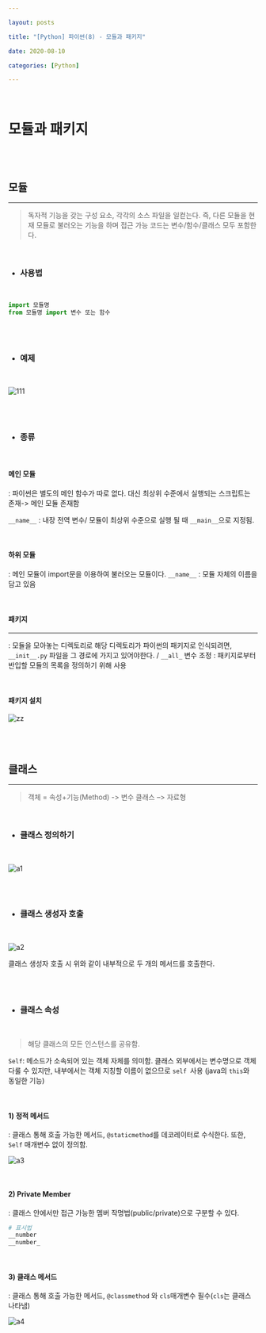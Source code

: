 ```yaml
---

layout: posts

title: "[Python] 파이썬(8) - 모듈과 패키지"

date: 2020-08-10

categories: [Python]

---
```


<br>


# 모듈과 패키지

<br>
<br>

## 모듈

- - -

> 독자적 기능을 갖는 구성 요소, 각각의 소스 파일을 일컫는다. 즉, 다른 모듈을 현재 모듈로 불러오는 기능을 하며 접근 가능 코드는 변수/함수/클래스 모두 포함한다.

<br>

- ### 사용법

<br>

```python
import 모듈명
from 모듈명 import 변수 또는 함수
```

<br>
<br>

- ### 예제

<br>

![111](https://user-images.githubusercontent.com/67821750/89751739-66435280-db0c-11ea-880e-6e7534d14893.png)

<br>
<br>

- ### 종류

<br>

#### 메인 모듈

: 파이썬은 별도의 메인 함수가 따로 없다. 대신 최상위 수준에서 실행되는 스크립트는 존재-> 메인 모듈 존재함

`__name__` : 내장 전역 변수/ 모듈이 최상위 수준으로 실행 될 때 `__main__`으로 지정됨.

<br>

#### 하위 모듈

: 메인 모듈이 import문을 이용하여 불러오는 모듈이다. `__name__` : 모듈 자체의 이름을 담고 있음

<br>

#### 패키지

- - -

: 모듈을 모아놓는 디렉토리로 해당 디렉토리가 파이썬의 패키지로 인식되려면, 
`__init__.py` 파일을 그 경로에 가지고 있어야한다. /
`__all_` 변수 조정 : 패키지로부터 반입할 모듈의 목록을 정의하기 위해 사용

<br>

#### 패키지 설치

![zz](https://user-images.githubusercontent.com/67821750/89754676-c68bc180-db17-11ea-9047-b338422771ad.png)

<br>
<br>

## 클래스

- - -

> 객체 = 속성+기능(Method) -> 변수
> 클래스 –> 자료형

<br>

- ### 클래스 정의하기
<br>

![a1](https://user-images.githubusercontent.com/67821750/89754871-621d3200-db18-11ea-93a8-041ddc9bd135.png)

<br>
<br>

- ### 클래스 생성자 호출

<br>

![a2](https://user-images.githubusercontent.com/67821750/89754940-a01a5600-db18-11ea-9dea-3345dfe832d1.png)

클래스 생성자 호출 시 위와 같이 내부적으로 두 개의 메서드를 호출한다.

<br>
<br>

- ### 클래스 속성

<br>

> 해당 클래스의 모든 인스턴스를 공유함.

`Self`: 메소드가 소속되어 있는 객체 자체를 의미함.
클래스 외부에서는 변수명으로 객체 다룰 수 있지만, 내부에서는 객체 지칭할 이름이 없으므로 `self `사용
(java의 `this`와 동일한 기능)

<br>

#### 1) 정적 메서드

: 클래스 통해 호출 가능한 메서드, `@staticmethod`를 데코레이터로 수식한다. 또한,` Self` 매개변수 없이 정의함.
<br>

![a3](https://user-images.githubusercontent.com/67821750/89755151-5c741c00-db19-11ea-8c5c-5620ca070f5c.png)

<br>

#### 2) Private Member

: 클래스 안에서만 접근 가능한 멤버 작명법(public/private)으로 구분할 수 있다.

```python
# 표시법
__number
__number_

```

<br>

#### 3) 클래스 메서드

: 클래스 통해 호출 가능한 메서드, `@classmethod` 와 `cls`매개변수 필수(`cls`는 클래스 나타냄)

![a4](https://user-images.githubusercontent.com/67821750/89755274-d0162900-db19-11ea-9c92-996bbe8ff416.png)



<br>
<br>





